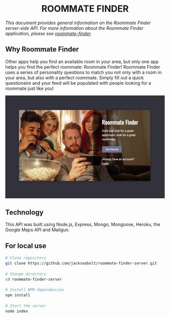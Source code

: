 
<h1 align="center">ROOMMATE FINDER</h1>
<p><em>This document provides general information on the Roommate Finder server-side API. For more information about the Roommate Finder application, please see <a href="https://github.com/giri68/roommate-finder-client">roommate-finder</a>.</em></p>


Why Roommate Finder
-------------
Other apps help you find an available room in your area, but only one app helps you find the perfect roommate: Roommate Finder! Roommate Finder uses a series of personality questions to match you not only with a room in your area, but also with a perfect roommate. Simply fill out a quick questionaire and your feed will be populated with people looking for a roommate just like you! 

<img src="/images/readme1.png" width="auto">

Technology 
------------
This API was built using Node.js, Express, Mongo, Mongoose, Heroku, the Google Maps API and Mailgun.

For local use
--------

```bash
# Clone repository
git clone https://github.com/jackseabolt/roommate-finder-server.git

# Change directory
cd roommate-finder-server

# Install NPM dependencies
npm install

# Start the server
node index
```
